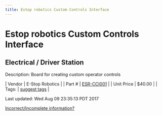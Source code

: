 ```yaml
---
title: Estop robotics Custom Controls Interface
---
```


# Estop robotics Custom Controls Interface
## Electrical / Driver Station
Description: 	Board for creating custom operator controls 

| Vendor | E-Stop Robotics | 
| Part # | [ESR-CCI001](https://www.estoprobotics.com/estore/index.php?_a=viewProd&productId=33) | 
| Unit Price | $40.00 | 
| Tags: | [suggest tags](https://docs.google.com/forms/d/e/1FAIpQLSeWyY8v3RgOty-MyWmh9U0iivNYN_molChYyS-0U-o-kOAv_g/viewform) | 

Last updated: Wed Aug 09 23:35:13 PDT 2017

 [Incorrect/Incomplete information?](https://docs.google.com/forms/d/e/1FAIpQLSeWyY8v3RgOty-MyWmh9U0iivNYN_molChYyS-0U-o-kOAv_g/viewform)
